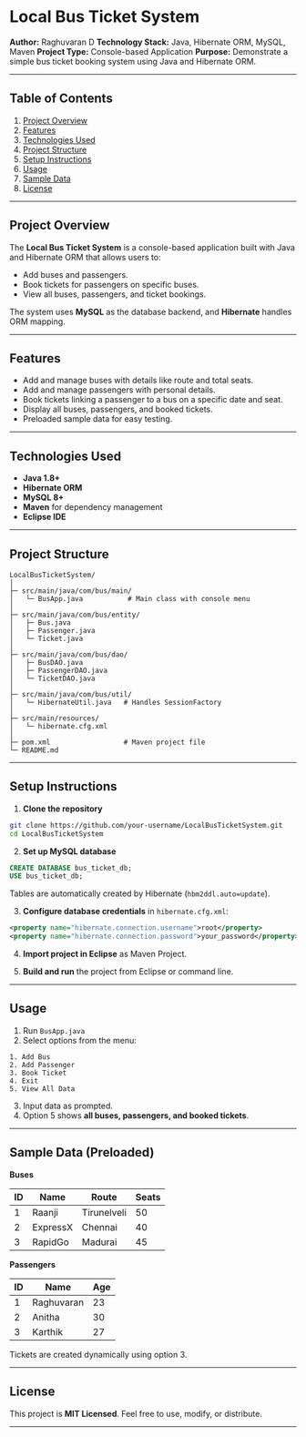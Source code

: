 # Local Bus Ticket System

**Author:** Raghuvaran D
**Technology Stack:** Java, Hibernate ORM, MySQL, Maven
**Project Type:** Console-based Application
**Purpose:** Demonstrate a simple bus ticket booking system using Java and Hibernate ORM.

---

## Table of Contents

1. [Project Overview](#project-overview)
2. [Features](#features)
3. [Technologies Used](#technologies-used)
4. [Project Structure](#project-structure)
5. [Setup Instructions](#setup-instructions)
6. [Usage](#usage)
7. [Sample Data](#sample-data)
8. [License](#license)

---

## Project Overview

The **Local Bus Ticket System** is a console-based application built with Java and Hibernate ORM that allows users to:

* Add buses and passengers.
* Book tickets for passengers on specific buses.
* View all buses, passengers, and ticket bookings.

The system uses **MySQL** as the database backend, and **Hibernate** handles ORM mapping.

---

## Features

* Add and manage buses with details like route and total seats.
* Add and manage passengers with personal details.
* Book tickets linking a passenger to a bus on a specific date and seat.
* Display all buses, passengers, and booked tickets.
* Preloaded sample data for easy testing.

---

## Technologies Used

* **Java 1.8+**
* **Hibernate ORM**
* **MySQL 8+**
* **Maven** for dependency management
* **Eclipse IDE**

---

## Project Structure

```
LocalBusTicketSystem/
│
├─ src/main/java/com/bus/main/
│   └─ BusApp.java           # Main class with console menu
│
├─ src/main/java/com/bus/entity/
│   ├─ Bus.java
│   ├─ Passenger.java
│   └─ Ticket.java
│
├─ src/main/java/com/bus/dao/
│   ├─ BusDAO.java
│   ├─ PassengerDAO.java
│   └─ TicketDAO.java
│
├─ src/main/java/com/bus/util/
│   └─ HibernateUtil.java   # Handles SessionFactory
│
├─ src/main/resources/
│   └─ hibernate.cfg.xml
│
├─ pom.xml                  # Maven project file
└─ README.md
```

---

## Setup Instructions

1. **Clone the repository**

```bash
git clone https://github.com/your-username/LocalBusTicketSystem.git
cd LocalBusTicketSystem
```

2. **Set up MySQL database**

```sql
CREATE DATABASE bus_ticket_db;
USE bus_ticket_db;
```

Tables are automatically created by Hibernate (`hbm2ddl.auto=update`).

3. **Configure database credentials** in `hibernate.cfg.xml`:

```xml
<property name="hibernate.connection.username">root</property>
<property name="hibernate.connection.password">your_password</property>
```

4. **Import project in Eclipse** as Maven Project.

5. **Build and run** the project from Eclipse or command line.

---

## Usage

1. Run `BusApp.java`
2. Select options from the menu:

```
1. Add Bus
2. Add Passenger
3. Book Ticket
4. Exit
5. View All Data
```

3. Input data as prompted.
4. Option 5 shows **all buses, passengers, and booked tickets**.

---

## Sample Data (Preloaded)

**Buses**

| ID | Name     | Route       | Seats |
| -- | -------- | ----------- | ----- |
| 1  | Raanji   | Tirunelveli | 50    |
| 2  | ExpressX | Chennai     | 40    |
| 3  | RapidGo  | Madurai     | 45    |

**Passengers**

| ID | Name       | Age |
| -- | ---------- | --- |
| 1  | Raghuvaran | 23  |
| 2  | Anitha     | 30  |
| 3  | Karthik    | 27  |

Tickets are created dynamically using option 3.

---

## License

This project is **MIT Licensed**. Feel free to use, modify, or distribute.

---
